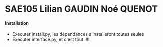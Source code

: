 # SAE105 Lilian GAUDIN Noé QUENOT

#### Installation
* Executer install.py, les dépendances s'installeront toutes seules
* Executer interface.py, et c'est tout !!!!

